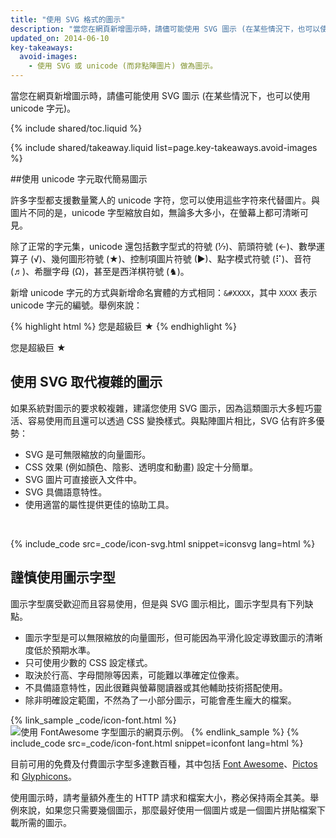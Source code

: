 ```yaml
---
title: "使用 SVG 格式的圖示"
description: "當您在網頁新增圖示時，請儘可能使用 SVG 圖示 (在某些情況下，也可以使用 unicode 字元)。"
updated_on: 2014-06-10
key-takeaways:
  avoid-images:
    - 使用 SVG 或 unicode (而非點陣圖片) 做為圖示。
---
```


<p class="intro">
  當您在網頁新增圖示時，請儘可能使用 SVG 圖示 (在某些情況下，也可以使用 unicode 字元)。
</p>


{% include shared/toc.liquid %}


{% include shared/takeaway.liquid list=page.key-takeaways.avoid-images %}

##使用 unicode 字元取代簡易圖示

許多字型都支援數量驚人的 unicode 字符，您可以使用這些字符來代替圖片。與圖片不同的是，unicode 字型縮放自如，無論多大多小，在螢幕上都可清晰可見。

除了正常的字元集，unicode 還包括數字型式的符號 (&#8528;)、箭頭符號 (&#8592;)、數學運算子 (&#8730;)、幾何圖形符號 (&#9733;)、控制項圖片符號 (&#9654;)、點字模式符號 (&#10255;)、音符 (&#9836;)、希臘字母 (&#937;)，甚至是西洋棋符號 (&#9822;)。

新增 unicode 字元的方式與新增命名實體的方式相同：`&#XXXX`，其中 `XXXX` 表示 unicode 字元的編號。舉例來說：

{% highlight html %}
您是超級巨 &#9733;
{% endhighlight %}

您是超級巨 &#9733;

## 使用 SVG 取代複雜的圖示
如果系統對圖示的要求較複雜，建議您使用 SVG 圖示，因為這類圖示大多輕巧靈活、容易使用而且還可以透過 CSS 變換樣式。與點陣圖片相比，SVG 佔有許多優勢：

* SVG 是可無限縮放的向量圖形。
* CSS 效果 (例如顏色、陰影、透明度和動畫) 設定十分簡單。
* SVG 圖片可直接嵌入文件中。
* SVG 具備語意特性。
* 使用適當的屬性提供更佳的協助工具。

&nbsp;

{% include_code src=_code/icon-svg.html snippet=iconsvg lang=html %}

## 謹慎使用圖示字型

圖示字型廣受歡迎而且容易使用，但是與 SVG 圖示相比，圖示字型具有下列缺點。

* 圖示字型是可以無限縮放的向量圖形，但可能因為平滑化設定導致圖示的清晰度低於預期水準。
* 只可使用少數的 CSS 設定樣式。
* 取決於行高、字母間隙等因素，可能難以準確定位像素。
* 不具備語意特性，因此很難與螢幕閱讀器或其他輔助技術搭配使用。
* 除非明確設定範圍，不然為了一小部分圖示，可能會產生龐大的檔案。


{% link_sample _code/icon-font.html %}
<img src="img/icon-fonts.png" class="center"
srcset="img/icon-fonts.png 1x, img/icon-fonts-2x.png 2x"
alt="使用 FontAwesome 字型圖示的網頁示例。">
{% endlink_sample %}
{% include_code src=_code/icon-font.html snippet=iconfont lang=html %}

目前可用的免費及付費圖示字型多達數百種，其中包括 [Font Awesome](http://fortawesome.github.io/Font-Awesome/)、[Pictos](http://pictos.cc/) 和 [Glyphicons](http://glyphicons.com/)。

使用圖示時，請考量額外產生的 HTTP 請求和檔案大小，務必保持兩全其美。舉例來說，如果您只需要幾個圖示，那麼最好使用一個圖片或是一個圖片拼貼檔案下載所需的圖示。



